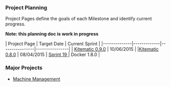 ### Project Planning

Project Pages define the goals of each Milestone and identify current progress.

**Note: this planning doc is work in progress**

| Project Page | Target Date  | Current Sprint |
|--------------|-------------|----------------|----------------|
| [Kitematic 0.9.0](https://github.com/kitematic/kitematic/wiki/0.9.0-Milestone-Project-Page) | 10/06/2015 | 
|[Kitematic 0.8.0](https://github.com/kitematic/kitematic/wiki/0.8.0-Milestone-Project-Page) | 08/04/2015 | [Sprint 19 ](https://github.com/kitematic/kitematic/wiki/0.8.0-Milestone-Project-Page) |  Docker 1.8.0 |

### Major Projects

- [Machine Management](https://github.com/kitematic/kitematic/wiki/Machine-Management)